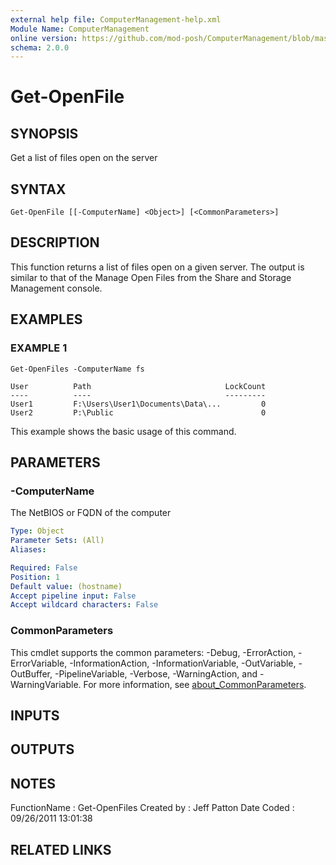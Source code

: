 ```yaml
---
external help file: ComputerManagement-help.xml
Module Name: ComputerManagement
online version: https://github.com/mod-posh/ComputerManagement/blob/master/docs/Get-OpenFile.md#get-openfile
schema: 2.0.0
---
```


# Get-OpenFile

## SYNOPSIS
Get a list of files open on the server

## SYNTAX

```
Get-OpenFile [[-ComputerName] <Object>] [<CommonParameters>]
```

## DESCRIPTION
This function returns a list of files open on a given server.
The output is
similar to that of the Manage Open Files from the Share and Storage Management
console.

## EXAMPLES

### EXAMPLE 1
```
Get-OpenFiles -ComputerName fs

User          Path                              LockCount
----          ----                              ---------
User1         F:\Users\User1\Documents\Data\...         0
User2         P:\Public                                 0
```

This example shows the basic usage of this command.

## PARAMETERS

### -ComputerName
The NetBIOS or FQDN of the computer

```yaml
Type: Object
Parameter Sets: (All)
Aliases:

Required: False
Position: 1
Default value: (hostname)
Accept pipeline input: False
Accept wildcard characters: False
```

### CommonParameters
This cmdlet supports the common parameters: -Debug, -ErrorAction, -ErrorVariable, -InformationAction, -InformationVariable, -OutVariable, -OutBuffer, -PipelineVariable, -Verbose, -WarningAction, and -WarningVariable. For more information, see [about_CommonParameters](http://go.microsoft.com/fwlink/?LinkID=113216).

## INPUTS

## OUTPUTS

## NOTES
FunctionName : Get-OpenFiles
Created by   : Jeff Patton
Date Coded   : 09/26/2011 13:01:38

## RELATED LINKS
